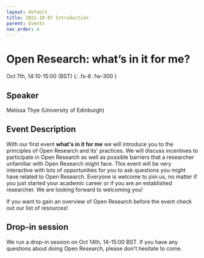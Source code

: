 ```yaml
---
layout: default
title: 2021-10-07 Introduction
parent: Events
nav_order: 4
---
```


# Open Research: what’s in it for me?

Oct 7th, 14:10-15:00 (BST)
{: .fs-6 .fw-300 }

## Speaker

Melissa Thye (University of Edinburgh)

## Event Description

With our first event **what's in it for me** we will introduce you to the principles of Open Research and its' practices. We will discuss incentives to participate in Open Research as well as possible barriers that a researcher unfamiliar with Open Research might face. This event will be very interactive with lots of opportunities for you to ask questions you might have related to Open Research. Everyone is welcome to join us, no matter if you just started your academic career or if you are an established researcher. We are looking forward to welcoming you!

If you want to gain an overview of Open Research before the event check out our list of resources!

## Drop-in session

We run a drop-in session on Oct 14th, 14-15:00 BST.
If you have any questions about doing Open Research, please don't hesitate to come.
